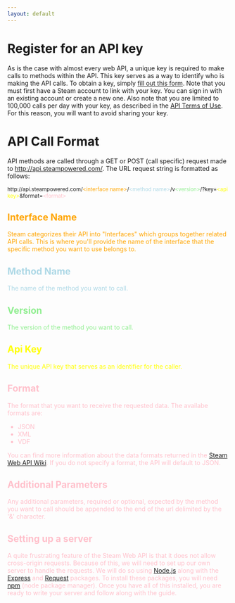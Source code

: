 ```yaml
---
layout: default
---
```


# Register for an API key
As is the case with almost every web API, a unique key is required to make calls to methods within the API. This key serves as a way to identify who is making the API calls. To obtain a key, simply [fill out this form](http://steamcommunity.com/dev/apikey). Note that you must first have a Steam account to link with your key. You can sign in with an existing account or create a new one. Also note that you are limited to 100,000 calls per day with your key, as described in the [API Terms of Use](https://steamcommunity.com/dev/apiterms). For this reason, you will want to avoid sharing your key.

# API Call Format
API methods are called through a GET or POST (call specific) request made to http://api.steampowered.com/. The URL request string is formatted as follows:

<p style="font-size:12px">http://api.steampowered.com/<font color="orange">&lt;interface name&gt;</font>/<font color="lightblue">&lt;method name&gt;</font>/v<font color="lightgreen">&lt;version&gt;</font>/?key=<font color="yellow">&lt;api key&gt;</font>&format=<font color="pink">&lt;format&gt;</font></p>

## <font color="orange">Interface Name
Steam categorizes their API into "Interfaces" which groups together related API calls. This is where you'll provide the name of the interface that the specific method you want to use belongs to.

## <font color="lightblue">Method Name
The name of the method you want to call.

## <font color="lightgreen">Version
The version of the method you want to call.

## <font color="yellow">Api Key
The unique API key that serves as an identifier for the caller.

## <font color="pink">Format
The format that you want to receive the requested data. The availabe formats are:
- JSON
- XML
- VDF

You can find more information about the data formats returned in the [Steam Web API Wiki](https://developer.valvesoftware.com/wiki/Steam_Web_API#Formats).
If you do not specify a format, the API will default to JSON.

## Additional Parameters
Any additional parameters, required or optional, expected by the method you want to call should be appended to the end of the url delimited by the '&' character.

## Setting up a server
A quite frustrating feature of the Steam Web API is that it does not allow cross-origin requests. Because of this, we will need to set up our own server to handle the requests. We will do so using [Node.js](https://nodejs.org/) along with the [Express](http://expressjs.com/) and [Request](https://github.com/request/request) packages. To install these packages, you will need [npm](https://www.npmjs.com/) (node package manager). Once you have all of this installed, you are ready to write your server and follow along with the guide.